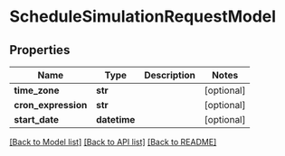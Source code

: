 # ScheduleSimulationRequestModel

## Properties
Name | Type | Description | Notes
------------ | ------------- | ------------- | -------------
**time_zone** | **str** |  | [optional] 
**cron_expression** | **str** |  | [optional] 
**start_date** | **datetime** |  | [optional] 

[[Back to Model list]](../README.md#documentation-for-models) [[Back to API list]](../README.md#documentation-for-api-endpoints) [[Back to README]](../README.md)

